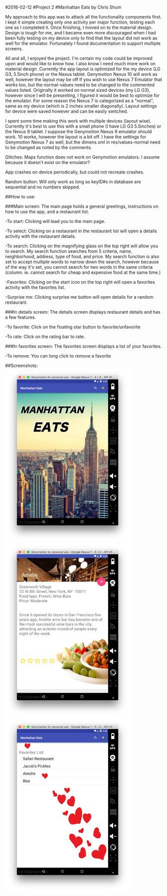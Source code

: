 #2016-02-12
#Project 2
#Manhattan Eats by Chris Shum

My approach to this app was to attack all the functionality components first.  I kept it simple creating only one activity per major function, testing each one as I completed it.  Once finishing, I moved on to the material design.  Design is tough for me, and I became even more discouraged when I had been fully testing on my device only to find that the layout did not work as well for the emulator.  Fortunately I found documentation to support multiple screens.

All and all, I enjoyed the project.  I'm certain my code could be improved upon and would like to know how.  I also know I need much more work on material design.  Currently the app layout is optimized for the my device (LG G3, 5.5inch phone) or the Nexus tablet.  Genymotion Nexus 10 will work as well, however the layout may be off  If you wish to use Nexus 7 Emulator that works too, but the normal-values need to be changed to the commented values listed.  Originally it worked on normal sized devices (my LG G3), however since I will be presenting, I figured it would be best to optimize for the emulator.  For some reason the Nexus 7 is categorized as a "normal", same as my device (which is 2 inches smaller diagonally).  Layout settings for device were saved however and can be easily switched.

I spent some time making this work with multiple devices (layout wise). Currently it's best to use this with a small phone (I have LG G3 5.5inches) or the Nexus 9 tablet.
I suppose the Genymotion Nexus 9 emulator should work. 10 works, however the layout is a bit off. I have the settings for Genymotion Nexus 7 as well, but the dimens.xml in res/values-normal need to be changed as noted by the comments.

Glitches:
Maps function does not work on Genymotion emulators.  I assume because it doesn't exist on the emulator?

App crashes on device periodically, but could not recreate crashes.

Random button: Will only work as long as keyID#s in database are sequential and no numbers skipped.



##How to use:

###Main screen:
  The main page holds a general greetings, instructions on how to use the app, and a restaurant list.

  -To start:
  Clicking will lead you to the main page.

  -To select:
  Clicking on a restaurant in the restaurant list will open a details activity with the restaurant details.

  -To search:
  Clicking on the magnifying glass on the top right will allow you to search.
  My search function searches from 5 criteria, name, neighborhood, address, type of food, and price.
  My search function is also set to accept multiple words to narrow down the search, however because of the way it's set, you cannot search for two words in the same criteria (column.  ie. cannot search for cheap and expensive food at the same time.)

  -Favorites:
  Clicking on the start icon on the top right will open a favorites activity with the favorites list.

  -Surprise me:
  Clicking surprise me button will open details for a random restaurant.


###In details screen:
The details screen displays restaurant details and has a few features.

  -To favorite:
  Click on the floating star button to favorite/unfavorite

  -To rate:
  Click on the rating bar to rate.

###In favorites screen:
The favorites screen displays a list of your favorites.

  -To remove:
  You can long click to remove a favorite



##Screenshots:
 <img src="screenshots/main.png">
  <img src="screenshots/details.png">
   <img src="screenshots/favorites.png">
